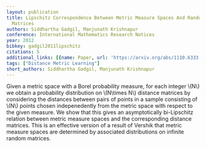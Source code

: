 ```yaml
---
layout: publication
title: Lipschitz Correspondence Between Metric Measure Spaces And Random Distance
  Matrices
authors: Siddhartha Gadgil, Manjunath Krishnapur
conference: International Mathematics Research Notices
year: 2012
bibkey: gadgil2011lipschitz
citations: 5
additional_links: [{name: Paper, url: 'https://arxiv.org/abs/1110.6333'}]
tags: ["Distance Metric Learning"]
short_authors: Siddhartha Gadgil, Manjunath Krishnapur
---
```

Given a metric space with a Borel probability measure, for each integer \\(N\\)
we obtain a probability distribution on \\(N\times N\\) distance matrices by
considering the distances between pairs of points in a sample consisting of \\(N\\)
points chosen indepenedently from the metric space with respect to the given
measure. We show that this gives an asymptotically bi-Lipschitz relation
between metric measure spaces and the corresponding distance matrices. This is
an effective version of a result of Vershik that metric measure spaces are
determined by associated distributions on infinite random matrices.